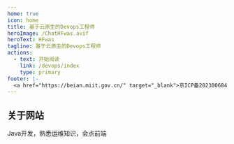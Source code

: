 ```yaml
---
home: true
icon: home
title: 基于云原生的Devops工程师
heroImage: /ChatHFwas.avif
heroText: HFwas
tagline: 基于云原生的Devops工程师 
actions:
  - text: 开始阅读
    link: /devops/index
    type: primary
footer: |-
  <a href="https://beian.miit.gov.cn/" target="_blank">京ICP备2023006845号-2</a> | 主题: <a href="https://vuepress-theme-hope.github.io/v2/" target="_blank">VuePress Theme Hope</a>
---
```


## 关于网站

Java开发，熟悉运维知识，会点前端

